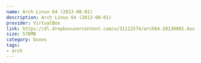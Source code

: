 ```yaml
---
name: Arch Linux 64 (2013-08-01)
description: Arch Linux 64 (2013-08-01)
provider: VirtualBox
link: https://dl.dropboxusercontent.com/u/31112574/arch64-20130801.box
size: 578MB
category: boxes
tags:
- arch
---
```

